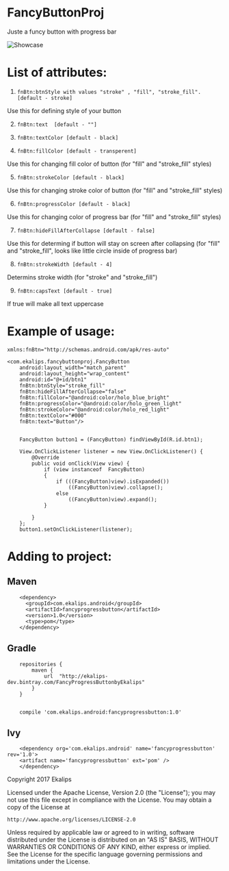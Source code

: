 # FancyButtonProj
Juste a funcy button with progress bar

<img alt="Showcase" src="https://s29.postimg.org/9bfm2dvzr/ezgif_com_crop.gif" />


#   List of attributes:

 1) ```fnBtn:btnStyle with values "stroke" , "fill", "stroke_fill".  [default - stroke]```
 
Use this for defining style of your button
        
 2) ```fnBtn:text  [default - ""]```
 
 3) ```fnBtn:textColor [default - black]```
 
 4) ```fnBtn:fillColor [default - transperent]```
 
Use this for changing fill color of button (for "fill" and "stroke_fill" styles)
        
 5) ```fnBtn:strokeColor [default - black]```
 
Use this for changing stroke color of button (for "fill" and "stroke_fill" styles)
        
 6) ```fnBtn:progressColor [default - black]```
 
Use this for changing color of progress bar (for "fill" and "stroke_fill" styles)
       
 7) ```fnBtn:hideFillAfterCollapse [default - false]```
 
Use this for determing if button will stay on screen after collapsing (for "fill" and "stroke_fill", looks like                 little circle inside of progress bar)
        
 8) ```fnBtn:strokeWidth [default - 4]```
 
Determins stroke width (for "stroke" and "stroke_fill")
        
 9) ```fnBtn:capsText [default - true]```
 
If true will make all text uppercase
        
        

#   Example of usage:

    xmlns:fnBtn="http://schemas.android.com/apk/res-auto"

    <com.ekalips.fancybuttonproj.FancyButton
        android:layout_width="match_parent"
        android:layout_height="wrap_content"
        android:id="@+id/btn1"
        fnBtn:btnStyle="stroke_fill"
        fnBtn:hideFillAfterCollapse="false"
        fnBtn:fillColor="@android:color/holo_blue_bright"
        fnBtn:progressColor="@android:color/holo_green_light"
        fnBtn:strokeColor="@android:color/holo_red_light"
        fnBtn:textColor="#000"
        fnBtn:text="Button"/>
        
        
        FancyButton button1 = (FancyButton) findViewById(R.id.btn1);

        View.OnClickListener listener = new View.OnClickListener() {
            @Override
            public void onClick(View view) {
                if (view instanceof  FancyButton)
                {
                    if (((FancyButton)view).isExpanded())
                        ((FancyButton)view).collapse();
                    else
                        ((FancyButton)view).expand();
                }

            }
        };
        button1.setOnClickListener(listener);



#   Adding to project:
   
##      Maven
    
        <dependency>
          <groupId>com.ekalips.android</groupId>
          <artifactId>fancyprogressbutton</artifactId>
          <version>1.0</version>
          <type>pom</type>
        </dependency>
##      Gradle

        repositories {
            maven {
                url  "http://ekalips-dev.bintray.com/FancyProgressButtonbyEkalips" 
            }
        }


        compile 'com.ekalips.android:fancyprogressbutton:1.0'
##      Ivy
        <dependency org='com.ekalips.android' name='fancyprogressbutton' rev='1.0'>
        <artifact name='fancyprogressbutton' ext='pom' />
        </dependency>
        
        
Copyright 2017 Ekalips

Licensed under the Apache License, Version 2.0 (the "License");
you may not use this file except in compliance with the License.
You may obtain a copy of the License at

    http://www.apache.org/licenses/LICENSE-2.0

Unless required by applicable law or agreed to in writing, software
distributed under the License is distributed on an "AS IS" BASIS,
WITHOUT WARRANTIES OR CONDITIONS OF ANY KIND, either express or implied.
See the License for the specific language governing permissions and
limitations under the License.
